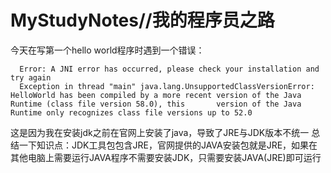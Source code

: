 # MyStudyNotes//我的程序员之路

  今天在写第一个hello world程序时遇到一个错误：

      Error: A JNI error has occurred, please check your installation and try again
      Exception in thread "main" java.lang.UnsupportedClassVersionError: HelloWorld has been compiled by a more recent version of the Java Runtime (class file version 58.0), this       version of the Java Runtime only recognizes class file versions up to 52.0
  
  这是因为我在安装jdk之前在官网上安装了java，导致了JRE与JDK版本不统一
  总结一下知识点：JDK工具包包含JRE，官网提供的JAVA安装包就是JRE，如果在其他电脑上需要运行JAVA程序不需要安装JDK，只需要安装JAVA(JRE)即可运行
